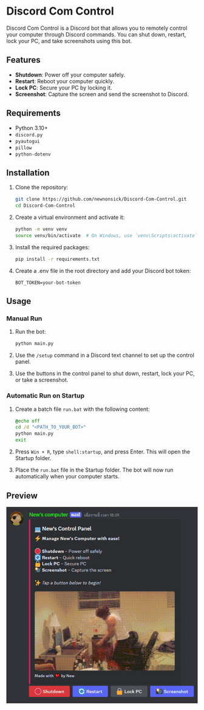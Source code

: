# Discord Com Control

Discord Com Control is a Discord bot that allows you to remotely control your computer through Discord commands. You can shut down, restart, lock your PC, and take screenshots using this bot.

## Features

- **Shutdown**: Power off your computer safely.
- **Restart**: Reboot your computer quickly.
- **Lock PC**: Secure your PC by locking it.
- **Screenshot**: Capture the screen and send the screenshot to Discord.

## Requirements

- Python 3.10+
- `discord.py`
- `pyautogui`
- `pillow`
- `python-dotenv`

## Installation

1. Clone the repository:
    ```sh
    git clone https://github.com/newnonsick/Discord-Com-Control.git
    cd Discord-Com-Control
    ```

2. Create a virtual environment and activate it:
    ```sh
    python -m venv venv
    source venv/bin/activate  # On Windows, use `venv\Scripts\activate`
    ```

3. Install the required packages:
    ```sh
    pip install -r requirements.txt
    ```

4. Create a .env file in the root directory and add your Discord bot token:
    ```env
    BOT_TOKEN=your-bot-token
    ```

## Usage

### Manual Run

1. Run the bot:
    ```sh
    python main.py
    ```

2. Use the `/setup` command in a Discord text channel to set up the control panel.

3. Use the buttons in the control panel to shut down, restart, lock your PC, or take a screenshot.

### Automatic Run on Startup

1. Create a batch file `run.bat` with the following content:
    ```bat
    @echo off
    cd /d "<PATH_TO_YOUR_BOT>"
    python main.py
    exit
    ```

2. Press `Win + R`, type `shell:startup`, and press Enter. This will open the Startup folder.

3. Place the `run.bat` file in the Startup folder. The bot will now run automatically when your computer starts.

## Preview
<img src="preview.png" alt="preview" width="700">

